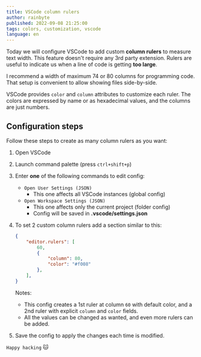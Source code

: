 ```yaml
---
title: VSCode column rulers
author: rainbyte
published: 2022-09-08 21:25:00
tags: colors, customization, vscode
language: en
---
```


Today we will configure VSCode to add custom **column rulers** to measure text
width. This feature doesn't require any 3rd party extension. Rulers are useful
to indicate us when a line of code is getting **too large**.

I recommend a width of maximum 74 or 80 columns for programming code. That
setup is convenient to allow showing files side-by-side.

VSCode provides `color` and `column` attributes to customize each ruler. The
colors are expressed by name or as hexadecimal values, and the columns are
just numbers.

## Configuration steps

Follow these steps to create as many column rulers as you want:

1. Open VSCode
2. Launch command palette (press `ctrl+shift+p`)
3. Enter **one** of the following commands to edit config:

    - `Open User Settings (JSON)`
      - This one affects all VSCode instances (global config)
    - `Open Workspace Settings (JSON)`
      - This one affects only the current project (folder config)
      - Config will be saved in **.vscode/settings.json**

4. To set 2 custom column rulers add a section similar to this:

    ```json
    {
        "editor.rulers": [
            60,
            {
                "column": 80,
                "color": "#f008"
            },
        ],
    }
    ```

    Notes:

    - This config creates a 1st ruler at column `60` with default color,
    and a 2nd ruler with explicit `column` and `color` fields.
    - All the values can be changed as wanted, and even more rulers can
    be added.
5. Save the config to apply the changes each time is modified.

`Happy hacking` 🐱
